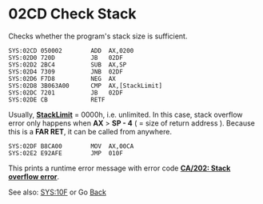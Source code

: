 # 02CD Check Stack

Checks whether the program's stack size is sufficient.

```
SYS:02CD 050002        ADD	AX,0200
SYS:02D0 720D          JB	02DF
SYS:02D2 2BC4          SUB	AX,SP
SYS:02D4 7309          JNB	02DF
SYS:02D6 F7D8          NEG	AX
SYS:02D8 3B063A00      CMP	AX,[StackLimit]
SYS:02DC 7201          JB	02DF
SYS:02DE CB            RETF
```

Usually, **[StackLimit](DATA.md)** = 0000h, i.e. unlimited. In this case, stack overflow error only happens when **AX** > **SP - 4** ( = size of return address ). Because this is a **FAR RET**, it can be called from anywhere.

```
SYS:02DF B8CA00        MOV	AX,00CA
SYS:02E2 E92AFE        JMP	010F
```

This prints a runtime error message with error code **[CA/202: Stack overflow error](ERROR-CODES.md)**.

See also: [SYS:10F](010C-INT00H.md) or Go [Back](../README.md)